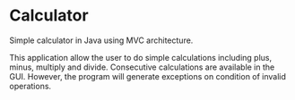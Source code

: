 Calculator
==========

Simple calculator in Java using MVC architecture.

This application allow the user to do simple calculations including plus, minus, multiply and divide.
Consecutive calculations are available in the GUI. 
However, the program will generate exceptions on condition of invalid operations.

